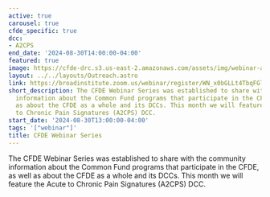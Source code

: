 ```yaml
---
active: true
carousel: true
cfde_specific: true
dcc:
- A2CPS
end_date: '2024-08-30T14:00:00-04:00'
featured: true
image: https://cfde-drc.s3.us-east-2.amazonaws.com/assets/img/webinar-a2cps.png
layout: ../../layouts/Outreach.astro
link: https://broadinstitute.zoom.us/webinar/register/WN_x0bGLLt4TbqFGlxlMM-T2A#/registration
short_description: The CFDE Webinar Series was established to share with the community
  information about the Common Fund programs that participate in the CFDE, as well
  as about the CFDE as a whole and its DCCs. This month we will feature the Acute
  to Chronic Pain Signatures (A2CPS) DCC.
start_date: '2024-08-30T13:00:00-04:00'
tags: '["webinar"]'
title: CFDE Webinar Series
---
```

The CFDE Webinar Series was established to share with the community information about the Common Fund programs that participate in the CFDE, as well as about the CFDE as a whole and its DCCs. This month we will feature the Acute to Chronic Pain Signatures (A2CPS) DCC.